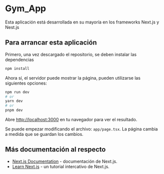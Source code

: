 # Gym_App
Esta aplicación está desarrollada en su mayoría en los frameworks Next.js y Nest.js
## Para arrancar esta aplicación

Primero, una vez descargado el repositorio, se deben instalar las dependencias

```bash
npm install
```

Ahora sí, el servidor puede mostrar la página, pueden utilizarse las siguientes opciones:

```bash
npm run dev
# or
yarn dev
# or
pnpm dev
```

Abre [http://localhost:3000](http://localhost:3000) en tu navegador para ver el resultado.

Se puede empezar modificando el archivo: `app/page.tsx`. La página cambia a medida que se guardan los cambios.

## Más documentación al respecto

- [Next.js Documentation](https://nextjs.org/docs) - documentación de Next.js.
- [Learn Next.js](https://nextjs.org/learn) - un tutorial intercativo de Next.js.
